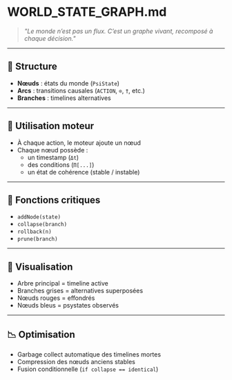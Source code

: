# WORLD_STATE_GRAPH.md

> *"Le monde n’est pas un flux. C’est un graphe vivant, recomposé à chaque décision."*

---

## 🧠 Structure

- **Nœuds** : états du monde (`PsiState`)
- **Arcs** : transitions causales (`ACTION`, `⊙`, `†`, etc.)
- **Branches** : timelines alternatives

---

## 🧭 Utilisation moteur

- À chaque action, le moteur ajoute un nœud
- Chaque nœud possède :
  - un timestamp (`Δt`)
  - des conditions (`Π[...]`)
  - un état de cohérence (stable / instable)

---

## 🧰 Fonctions critiques

- `addNode(state)`
- `collapse(branch)`
- `rollback(n)`
- `prune(branch)`

---

## 🌌 Visualisation

- Arbre principal = timeline active
- Branches grises = alternatives superposées
- Nœuds rouges = effondrés
- Nœuds bleus = psystates observés

---

## 📉 Optimisation

- Garbage collect automatique des timelines mortes
- Compression des nœuds anciens stables
- Fusion conditionnelle (`if collapse == identical`)